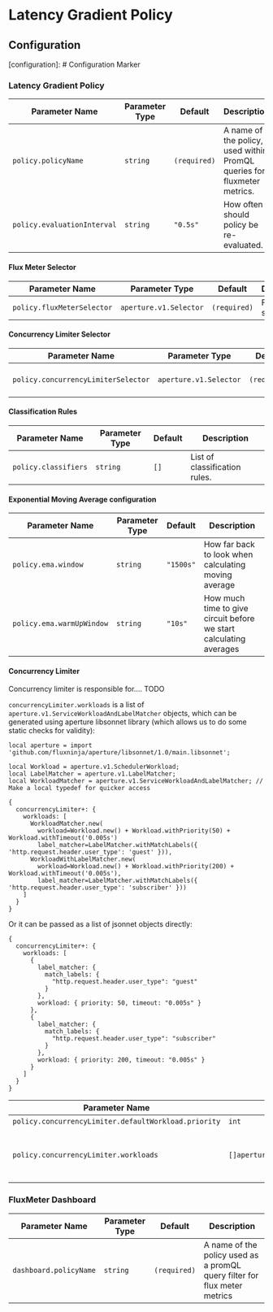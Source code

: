 # Latency Gradient Policy

## Configuration

[configuration]: # Configuration Marker


### Latency Gradient Policy

| Parameter Name | Parameter Type | Default | Description |
| -------------- | -------------- | ------- | ----------- |
| `policy.policyName` | `string` | `(required)` | A name of the policy, used within PromQL queries for fluxmeter metrics. |
| `policy.evaluationInterval` | `string` | `"0.5s"` | How often should policy be re-evaluated. |

#### Flux Meter Selector

| Parameter Name | Parameter Type | Default | Description |
| -------------- | -------------- | ------- | ----------- |
| `policy.fluxMeterSelector` | `aperture.v1.Selector` | `(required)` | Flux Meter selector. |

#### Concurrency Limiter Selector

| Parameter Name | Parameter Type | Default | Description |
| -------------- | -------------- | ------- | ----------- |
| `policy.concurrencyLimiterSelector` | `aperture.v1.Selector` | `(required)` | Concurrency Limiter selector. |

#### Classification Rules

| Parameter Name | Parameter Type | Default | Description |
| -------------- | -------------- | ------- | ----------- |
| `policy.classifiers` | `string` | `[]` | List of classification rules. |

#### Exponential Moving Average configuration

| Parameter Name | Parameter Type | Default | Description |
| -------------- | -------------- | ------- | ----------- |
| `policy.ema.window` | `string` | `"1500s"` | How far back to look when calculating moving average |
| `policy.ema.warmUpWindow` | `string` | `"10s"` | How much time to give circuit before we start calculating averages |

#### Concurrency Limiter

Concurrency limiter is responsible for.... TODO

`concurrencyLimiter.workloads` is a list of `aperture.v1.ServiceWorkloadAndLabelMatcher` objects, which can be generated
using aperture libsonnet library (which allows us to do some static checks for validity):

```jsonnet
local aperture = import 'github.com/fluxninja/aperture/libsonnet/1.0/main.libsonnet';

local Workload = aperture.v1.SchedulerWorkload;
local LabelMatcher = aperture.v1.LabelMatcher;
local WorkloadMatcher = aperture.v1.ServiceWorkloadAndLabelMatcher; // Make a local typedef for quicker access

{
  concurrencyLimiter+: {
    workloads: [
      WorkloadMatcher.new(
        workload=Workload.new() + Workload.withPriority(50) + Workload.withTimeout('0.005s')
        label_matcher=LabelMatcher.withMatchLabels({ 'http.request.header.user_type': 'guest' })),
      WorkloadWithLabelMatcher.new(
        workload=Workload.new() + Workload.withPriority(200) + Workload.withTimeout('0.005s'),
        label_matcher=LabelMatcher.withMatchLabels({ 'http.request.header.user_type': 'subscriber' }))
    ]
  }
}
```

Or it can be passed as a list of jsonnet objects directly:

```jsonnet
{
  concurrencyLimiter+: {
    workloads: [
      {
        label_matcher: {
          match_labels: {
            "http.request.header.user_type": "guest"
          }
        },
        workload: { priority: 50, timeout: "0.005s" }
      },
      {
        label_matcher: {
          match_labels: {
            "http.request.header.user_type": "subscriber"
          }
        },
        workload: { priority: 200, timeout: "0.005s" }
      }
    ]
  }
}
```



| Parameter Name | Parameter Type | Default | Description |
| -------------- | -------------- | ------- | ----------- |
| `policy.concurrencyLimiter.defaultWorkload.priority` | `int` | `20` | TODO |
| `policy.concurrencyLimiter.workloads` | `[]aperture.v1.SchedulerWorkloadAndLabelMatcher` | `[]` | A list of additional workloads for the scheduler |

### FluxMeter Dashboard

| Parameter Name | Parameter Type | Default | Description |
| -------------- | -------------- | ------- | ----------- |
| `dashboard.policyName` | `string` | `(required)` | A name of the policy used as a promQL query filter for flux meter metrics |